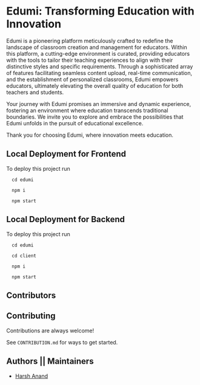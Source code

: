 
# Edumi: Transforming Education with Innovation

Edumi is a pioneering platform meticulously crafted to redefine the landscape of classroom creation and management for educators. Within this platform, a cutting-edge environment is curated, providing educators with the tools to tailor their teaching experiences to align with their distinctive styles and specific requirements. Through a sophisticated array of features facilitating seamless content upload, real-time communication, and the establishment of personalized classrooms, Edumi empowers educators, ultimately elevating the overall quality of education for both teachers and students.

Your journey with Edumi promises an immersive and dynamic experience, fostering an environment where education transcends traditional boundaries. We invite you to explore and embrace the possibilities that Edumi unfolds in the pursuit of educational excellence.

Thank you for choosing Edumi, where innovation meets education.


## Local Deployment for Frontend

To deploy this project run

```
  cd edumi
```

```
  npm i
```

```
  npm start
```

## Local Deployment for Backend

To deploy this project run

```
  cd edumi
```

```
  cd client
```

```
  npm i
```

```
  npm start
```

## Contributors


## Contributing

Contributions are always welcome!

See `CONTRIBUTION.md` for ways to get started.

## Authors || Maintainers

- [Harsh Anand](https://www.github.com/anand-harsh)


